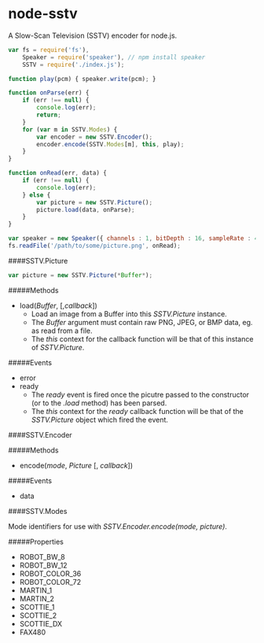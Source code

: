 # node-sstv
A Slow-Scan Television (SSTV) encoder for node.js.

```js
var fs = require('fs'),
    Speaker = require('speaker'), // npm install speaker
    SSTV = require('./index.js');

function play(pcm) { speaker.write(pcm); }

function onParse(err) {
	if (err !== null) {
		console.log(err);
		return;
	}
	for (var m in SSTV.Modes) {
		var encoder = new SSTV.Encoder();
		encoder.encode(SSTV.Modes[m], this, play);
	}
}

function onRead(err, data) {
	if (err !== null) {
		console.log(err);
    } else {
		var picture = new SSTV.Picture();
		picture.load(data, onParse);
	}
}

var speaker = new Speaker({ channels : 1, bitDepth : 16, sampleRate : 44100 });
fs.readFile('/path/to/some/picture.png', onRead);
```

####SSTV.Picture

```js
var picture = new SSTV.Picture(*Buffer*);
```

#####Methods
- load(*Buffer*, [,*callback*])
	- Load an image from a Buffer into this *SSTV.Picture* instance.
	- The *Buffer* argument must contain raw PNG, JPEG, or BMP data, eg. as read from a file.
	- The *this* context for the callback function will be that of this instance of *SSTV.Picture*.

#####Events
- error
- ready
	- The *ready* event is fired once the picutre passed to the constructor (or to the *.load* method) has been parsed.
	- The *this* context for the *ready* callback function will be that of the *SSTV.Picture* object which fired the event.

####SSTV.Encoder

#####Methods
- encode(*mode*, *Picture* [, *callback*])

#####Events
- data


####SSTV.Modes

Mode identifiers for use with *SSTV.Encoder.encode(mode, picture)*.

#####Properties

- ROBOT_BW_8
- ROBOT_BW_12
- ROBOT_COLOR_36
- ROBOT_COLOR_72
- MARTIN_1
- MARTIN_2
- SCOTTIE_1
- SCOTTIE_2
- SCOTTIE_DX
- FAX480